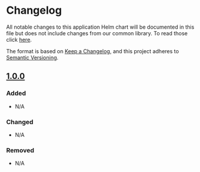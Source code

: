 # Changelog

All notable changes to this application Helm chart will be documented in this file but does not include changes from our common library. To read those click [here](../common/CHANGELOG.md).

The format is based on [Keep a Changelog](https://keepachangelog.com/en/1.0.0/), and this project adheres to [Semantic Versioning](https://semver.org/spec/v2.0.0.html).

## [1.0.0]

### Added

- N/A

### Changed

- N/A

### Removed

- N/A

[1.0.0]: #1.0.0
